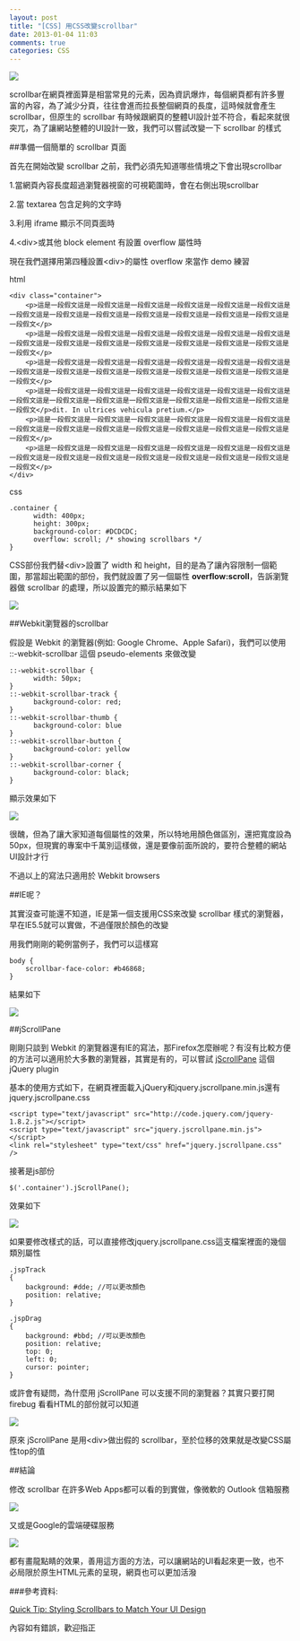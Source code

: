 ```yaml
---
layout: post
title: "[CSS] 用CSS改變scrollbar"
date: 2013-01-04 11:03
comments: true
categories: CSS
---
```


<img src="https://lh6.googleusercontent.com/-STc4lvK5aJw/UOZ8yP4FfFI/AAAAAAAACIo/oscopBlrZ7k/s202/2013-01-04_110558.jpg" />

scrollbar在網頁裡面算是相當常見的元素，因為資訊爆炸，每個網頁都有許多豐富的內容，為了減少分頁，往往會進而拉長整個網頁的長度，這時候就會產生scrollbar，但原生的 scrollbar 有時候跟網頁的整體UI設計並不符合，看起來就很突兀，為了讓網站整體的UI設計一致，我們可以嘗試改變一下 scrollbar 的樣式

<!--more-->

##準備一個簡單的 scrollbar 頁面

首先在開始改變 scrollbar 之前，我們必須先知道哪些情境之下會出現scrollbar

1.當網頁內容長度超過瀏覽器視窗的可視範圍時，會在右側出現scrollbar

2.當 textarea 包含足夠的文字時

3.利用 iframe 顯示不同頁面時

4.&lt;div&gt;或其他 block element 有設置 overflow 屬性時

現在我們選擇用第四種設置&lt;div&gt;的屬性 overflow 來當作 demo 練習

html

	<div class="container">
		<p>這是一段假文這是一段假文這是一段假文這是一段假文這是一段假文這是一段假文這是一段假文這是一段假文這是一段假文這是一段假文這是一段假文這是一段假文這是一段假文這是一段假文</p>
		<p>這是一段假文這是一段假文這是一段假文這是一段假文這是一段假文這是一段假文這是一段假文這是一段假文這是一段假文這是一段假文這是一段假文這是一段假文這是一段假文這是一段假文</p>
		<p>這是一段假文這是一段假文這是一段假文這是一段假文這是一段假文這是一段假文這是一段假文這是一段假文這是一段假文這是一段假文這是一段假文這是一段假文這是一段假文這是一段假文</p>
		<p>這是一段假文這是一段假文這是一段假文這是一段假文這是一段假文這是一段假文這是一段假文這是一段假文這是一段假文這是一段假文這是一段假文這是一段假文這是一段假文這是一段假文</p>dit. In ultrices vehicula pretium.</p>
		<p>這是一段假文這是一段假文這是一段假文這是一段假文這是一段假文這是一段假文這是一段假文這是一段假文這是一段假文這是一段假文這是一段假文這是一段假文這是一段假文這是一段假文</p>
		<p>這是一段假文這是一段假文這是一段假文這是一段假文這是一段假文這是一段假文這是一段假文這是一段假文這是一段假文這是一段假文這是一段假文這是一段假文這是一段假文這是一段假文</p>
	</div>

css

	.container {
		  width: 400px;
		  height: 300px;
		  background-color: #DCDCDC;
		  overflow: scroll; /* showing scrollbars */
	}

CSS部份我們替&lt;div&gt;設置了 width 和 height，目的是為了讓內容限制一個範圍，那當超出範圍的部份，我們就設置了另一個屬性 **overflow:scroll**，告訴瀏覽器做 scrollbar 的處理，所以設置完的顯示結果如下

<img src="https://lh4.googleusercontent.com/-yinWVlS8WjI/UOZ8yc9bwmI/AAAAAAAACIs/axfVRTRAXK0/s418/2013-01-04_115358.jpg" />

##Webkit瀏覽器的scrollbar

假設是 Webkit 的瀏覽器(例如: Google Chrome、Apple Safari)，我們可以使用 ::-webkit-scrollbar 這個 pseudo-elements 來做改變

	::-webkit-scrollbar {
		  width: 50px;
	}
	::-webkit-scrollbar-track {
		  background-color: red;
	} 
	::-webkit-scrollbar-thumb {
		  background-color: blue
	}
	::-webkit-scrollbar-button {
		  background-color: yellow
	}
	::-webkit-scrollbar-corner {
		  background-color: black;
	}
	
顯示效果如下

<img src="https://lh4.googleusercontent.com/-GjRmeALubYA/UOZ8yfCuvaI/AAAAAAAACIw/XuFAQAPU8AM/s419/2013-01-04_122330.jpg" />

很醜，但為了讓大家知道每個屬性的效果，所以特地用顏色做區別，還把寬度設為50px，但現實的專案中千萬別這樣做，還是要像前面所說的，要符合整體的網站UI設計才行

不過以上的寫法只適用於 Webkit browsers

##IE呢？

其實沒查可能還不知道，IE是第一個支援用CSS來改變 scrollbar 樣式的瀏覽器，早在IE5.5就可以實做，不過僅限於顏色的改變

用我們剛剛的範例當例子，我們可以這樣寫

	body {
		scrollbar-face-color: #b46868;
	}

結果如下

<img src="https://lh6.googleusercontent.com/-Rqkd_jSbObM/UOZ8y042JnI/AAAAAAAACI0/SHLaovEZDS8/s420/2013-01-04_123209.jpg" />

##jScrollPane

剛剛只談到 Webkit 的瀏覽器還有IE的寫法，那Firefox怎麼辦呢？有沒有比較方便的方法可以適用於大多數的瀏覽器，其實是有的，可以嘗試 <a href="http://jscrollpane.kelvinluck.com/" target="_blank">jScrollPane</a> 這個jQuery plugin

基本的使用方式如下，在網頁裡面載入jQuery和jquery.jscrollpane.min.js還有jquery.jscrollpane.css

	<script type="text/javascript" src="http://code.jquery.com/jquery-1.8.2.js"></script>
	<script type="text/javascript" src="jquery.jscrollpane.min.js"></script>
	<link rel="stylesheet" type="text/css" href="jquery.jscrollpane.css" />
	
接著是js部份

	$('.container').jScrollPane();
	
效果如下

<img src="https://lh5.googleusercontent.com/-LkkEeHILftE/UOZ8zOOTPII/AAAAAAAACI8/B4y_gaz4-Dw/s414/2013-01-04_124917.jpg" />

如果要修改樣式的話，可以直接修改jquery.jscrollpane.css這支檔案裡面的幾個類別屬性

	.jspTrack
	{
		background: #dde; //可以更改顏色
		position: relative;
	}

	.jspDrag
	{
		background: #bbd; //可以更改顏色
		position: relative;
		top: 0;
		left: 0;
		cursor: pointer;
	}

或許會有疑問，為什麼用 jScrollPane 可以支援不同的瀏覽器？其實只要打開 firebug 看看HTML的部份就可以知道

<img src="https://lh4.googleusercontent.com/-UNhAOrBS60U/UOZ80MiprjI/AAAAAAAACJM/ClXt8YzMY-Q/s420/2013-01-04_144723.jpg" />

原來 jScrollPane 是用&lt;div&gt;做出假的 scrollbar，至於位移的效果就是改變CSS屬性top的值
	
##結論

修改 scrollbar 在許多Web Apps都可以看的到實做，像微軟的 Outlook 信箱服務

<img src="https://lh5.googleusercontent.com/-PAU7cSx0tIQ/UOZ8zRWFhII/AAAAAAAACJI/PDzHVetCHv0/s486/2013-01-04_144215.jpg" />

又或是Google的雲端硬碟服務

<img src="https://lh4.googleusercontent.com/-OHN4PIVruTQ/UOZ8zg-ErCI/AAAAAAAACJA/Q8WkMSdEt0o/s454/2013-01-04_144319.jpg" />

都有畫龍點睛的效果，善用這方面的方法，可以讓網站的UI看起來更一致，也不必局限於原生HTML元素的呈現，網頁也可以更加活潑

###參考資料:

<a href="phttp://webdesign.tutsplus.com/tutorials/htmlcss-tutorials/quick-tip-styling-scrollbars-to-match-your-ui-design/?utm_source=CSS+Weekly&utm_campaign=CSS_Weekly_Issue_34&utm_medium=web" target="_blank">Quick Tip: Styling Scrollbars to Match Your UI Design</a>

內容如有錯誤，歡迎指正
	
	
